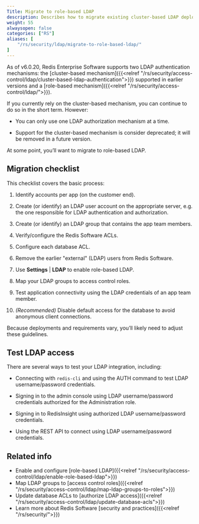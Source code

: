 ```yaml
---
Title: Migrate to role-based LDAP
description: Describes how to migrate existing cluster-based LDAP deployments to role-based LDAP.
weight: 55
alwaysopen: false
categories: ["RS"]
aliases: [
    "/rs/security/ldap/migrate-to-role-based-ldap/"
]
---
```


As of v6.0.20, Redis Enterprise Software supports two LDAP authentication mechanisms: the [cluster-based mechanism]({{<relref "/rs/security/access-control/ldap/cluster-based-ldap-authentication">}}) supported in earlier versions and a [role-based mechanism]({{<relref "/rs/security/access-control/ldap/">}}).

If you currently rely on the cluster-based mechanism, you can continue to do so in the short term.  However:

- You can only use one LDAP authorization mechanism at a time.

- Support for the cluster-based mechanism is consider deprecated; it will be removed in a future version.

At some point, you’ll want to migrate to role-based LDAP.

## Migration checklist

This checklist covers the basic process:

1.  Identify accounts per app (on the customer end).

1.  Create (or identify) an LDAP user account on the appropriate server, e.g. the one responsible for LDAP authentication and authorization.

1.  Create (or identify) an LDAP group that contains the app team members.

1.  Verify/configure the Redis Software ACLs.

1.  Configure each database ACL.

1.  Remove the earlier "external" (LDAP) users from Redis Software.

1.  Use **Settings** | **LDAP** to enable role-based LDAP.

1.  Map your LDAP groups to access control roles.

1.  Test application connectivity using the LDAP credentials of an app team member.

1.  _(Recommended)_ Disable default access for the database to avoid anonymous client connections.

 Because deployments and requirements vary, you’ll likely need to adjust these guidelines.

## Test LDAP access

There are several ways to test your LDAP integration, including:

- Connecting with `redis-cli` and using the AUTH command to test LDAP username/password credentials.

- Signing in to the admin console using LDAP username/password credentials authorized for the Administration role.

-  Signing in to RedisInsight using authorized LDAP username/password credentials.

- Using the REST API to connect using LDAP username/password credentials.

## Related info

- Enable and configure [role-based LDAP]({{<relref "/rs/security/access-control/ldap/enable-role-based-ldap">}})
- Map LDAP groups to [access control roles]({{<relref "/rs/security/access-control/ldap/map-ldap-groups-to-roles">}})
- Update database ACLs to [authorize LDAP access]({{<relref "/rs/security/access-control/ldap/update-database-acls">}})
- Learn more about Redis Software [security and practices]({{<relref "/rs/security/">}})
